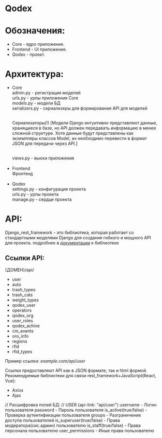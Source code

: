# Qodex
<h1>Обозначения:</h1>
    <ul>
        <li>Core - ядро приложения.</li>
        <li>Frontend - UI приложения.</li>
        <li>Qodex - проект.</li>
    </ul>

<h1>Архитектура:</h1>
    <ul>
        <li>Core<br>
            admin.py - регистрация моделей<br>
            urls.py - урлы приложения Core<br>
            models.py - модели БД<br>
            serializers.py - сериализеры для формирования API для моделей<br><br>
            <p>Сериализаторы(!)
            [Модели Django интуитивно представляют данные, хранящиеся в базе, но API должен передавать 
            информацию в менее сложной структуре. Хотя данные будут представлены как экземпляры классов 
                Model, их необходимо перевести в формат JSON для передачи через API.]</p><br>
            views.py - вьюхи приложения</li><br>
        <li>Frontend<br>
             Фронтенд</li><br>
        <li>Qodex<br>
            settings.py - конфигурация проекта<br>
            urls.py - урлы проекта<br>
            manage.py - сердце проекта</li>
</ul>


<h1>API:</h1>
    <p>Django_rest_framework - это библиотека, которая работает со стандартными моделями Django для создания гибкого и мощного API для проекта.
    подробнее в <a href="https://www.django-rest-framework.org/api-guide/generic-views/#listapiview">документации</a> к библиотеке</p>
<h2>Ссылки API:</h2>
    <p>{ДОМЕН}/api/</p>
    <ul>
        <li>user</li>
        <li>auto</li>
        <li>trash_types</li>
        <li>trash_cats</li>
        <li>weight_types</li>
        <li>qodex_user</li>
        <li>operators</li>
        <li>qodex_org</li>
        <li>user_roles</li>
        <li>qodex_achive</li>
        <li>cm_events</li>
        <li>oro_info</li>
        <li>regions</li>
        <li>rfid</li>
        <li>rfid_types</li>
    </ul>
     <p>Пример ссылки: <em>example.com/api/user</em></p>
<p>Ссылки предоставляют API как в JSON формате, так и html формой.
Рекомендуемые библиотеки для связи rest_framework+JavaScript(React, Vue):</p>
    <ul>
        <li>Axios</li>
        <li>Ajax</li>
    </ul>


// Расшифровка полей БД: //
    USER
(api-link: "api/user")
username - Логин пользователя
password - Пароль пользователя
is_active(true/false) - Проверка аутентификации пользователя
groups - Разграничение доступа пользователей
is_superuser(true/false) - Права модератора(сис.админ) пользователю
is_staff(true/false) - Права персонала пользователю
user_permissions - Иные права пользователю

